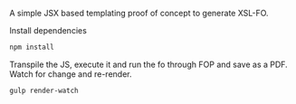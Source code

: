 A simple JSX based templating proof of concept to generate XSL-FO.

Install dependencies

```sh
npm install
```

Transpile the JS, execute it and run the fo through FOP and save as a PDF. Watch for change and re-render.

```sh
gulp render-watch
```
